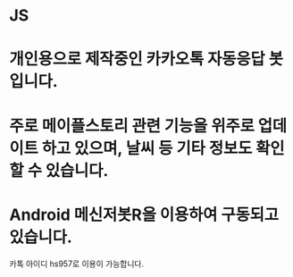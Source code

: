 # JS
# 개인용으로 제작중인 카카오톡 자동응답 봇입니다.
# 주로 메이플스토리 관련 기능을 위주로 업데이트 하고 있으며, 날씨 등 기타 정보도 확인 할 수 있습니다.
# Android 메신저봇R을 이용하여 구동되고 있습니다.
카톡 아이디 hs957로 이용이 가능합니다.
